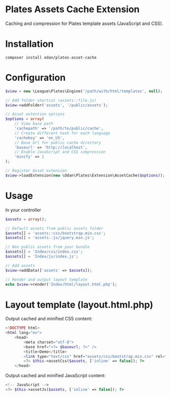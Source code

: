 # Plates Assets Cache Extension

Caching and compression for Plates template assets (JavaScript and CSS).

# Installation

```
composer install odan/plates-asset-cache
```

# Configuration

```php
$view = new \League\Plates\Engine('/path/with/html/templates', null);

// Add folder shortcut (assets::file.js)
$view->addFolder('assets', '/public/assets');

// Asset extention options
$options = array(
	// View base path
	'cachepath' => '/path/to/public/cache',
	// Create different hash for each language
	'cachekey' => 'en_US',
	// Base Url for public cache directory
	'baseurl' => 'http://localhost',
	// Enable JavaScript and CSS compression
	'minify' => 1
);

// Register Asset extension
$view->loadExtension(new \Odan\Plates\Extension\AssetCache($options));
```
# Usage

In your controller

```php
$assets = array();

// Default assets from public assets folder
$assets[] = 'assets::css/bootstrap.min.css';
$assets[] = 'assets::js/jquery.min.js';

// Non public assets from your bundle
$assets[] = 'Index/css/index.css';
$assets[] = 'Index/js/index.js';

// Add assets
$view->addData(['assets' => $assets]);

// Render and output layout template
echo $view->render('Index/html/layout.html.php');
```

# Layout template (layout.html.php)

Output  cached and minified CSS content:

```php
<!DOCTYPE html>
<html lang="en">
    <head>
        <meta charset="utf-8">
        <base href="<?= $baseurl; ?>" />
        <title>Demo</title>
        <link type="text/css" href="assets/css/bootstrap.min.css" rel="stylesheet" />
        <?= $this->assetCss($assets, ['inline' => false]); ?>
    </head>
```

Output cached and minified JavaScript content:

```php
<!-- JavaScript -->
<?= $this->assetJs($assets, ['inline' => false]); ?>
```

